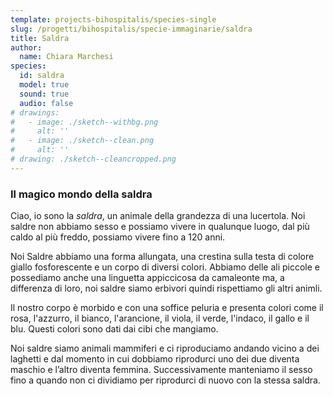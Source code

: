 ```yaml
---
template: projects-bihospitalis/species-single
slug: /progetti/bihospitalis/specie-immaginarie/saldra
title: Saldra
author: 
  name: Chiara Marchesi
species:
  id: saldra
  model: true
  sound: true
  audio: false
# drawings:
#   - image: ./sketch--withbg.png
#     alt: ''
#   - image: ./sketch--clean.png
#     alt: ''
# drawing: ./sketch--cleancropped.png
---
```


### Il magico mondo della saldra

Ciao, io sono la *saldra*, un animale della grandezza di una lucertola. Noi saldre non abbiamo sesso e possiamo vivere in qualunque luogo, dal più caldo al più freddo, possiamo vivere fino a 120 anni.

Noi Saldre abbiamo una forma allungata, una crestina sulla testa di colore giallo fosforescente e un corpo di diversi colori. Abbiamo delle ali piccole e possediamo anche una linguetta appiccicosa da camaleonte ma, a differenza di loro, noi saldre siamo erbivori quindi rispettiamo gli altri animli.

Il nostro corpo è morbido e con una soffice peluria e presenta colori come il rosa, l'azzurro, il bianco, l'arancione, il viola, il verde, l'indaco, il gallo e il blu. Questi colori sono dati dai cibi che mangiamo.

Noi saldre siamo animali mammiferi e ci riproduciamo andando vicino a dei laghetti e dal momento in cui dobbiamo riprodurci uno dei due diventa maschio e l’altro diventa femmina. Successivamente manteniamo il sesso fino a quando non ci dividiamo per riprodurci di nuovo con la stessa saldra.
